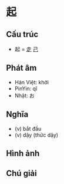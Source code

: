 # 起

## Cấu trúc
* 起 = [走](走.md) [己](己.md)

## Phát âm

* Hán Việt: khởi
* PinYin: qǐ
* Nhật: お

## Nghĩa

* (v) bắt đầu
* (v) dậy (thức dậy)

## Hình ảnh

## Chú giải

<script>window.HANZI_FIELD='起';</script>
